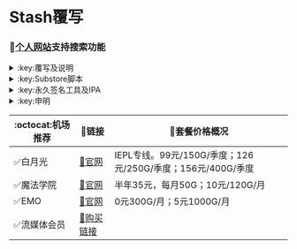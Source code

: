# Stash覆写
### 🔔[个人网站](https://yfamily.ml)支持搜索功能
<details>
   <summary>:key:覆写及说明</summary>    
   
|:octocat:覆写|:link:链接|:pushpin:说明|
|--|--|--|
|:white_check_mark:去广告|[:link:链接地址](https://yfamily.ml/stoverride/startingad.stoverride)|去广告
|:white_check_mark:去广告mix|[:link:链接地址](https://yfamily.ml/stoverride/adultra.stoverride)|去广告mix
|:white_check_mark:去广告mix+|[:link:链接地址](https://yfamily.ml/stoverride/adultraplus.stoverride)|去广告mix+
|:white_check_mark:accuweather解锁|[:link:链接地址](https://yfamily.ml/stoverride/accu.stoverride)|天气app
|:white_check_mark:alarmy|[:link:链接地址](https://yfamily.ml/stoverride/alarmy.stoverride)|使命闹钟
|:white_check_mark:aloha|[:link:链接地址](https://yfamily.ml/stoverride/aloha.stoverride)|VPN隐私浏览器
|:white_check_mark:爱美剧|[:link:链接地址](https://yfamily.ml/stoverride/amj.stoverride)|影视app 去广告+解锁部分会员功能
|:white_check_mark:Background Eraser|[:link:链接地址](https://yfamily.ml/stoverride/aosoft.stoverride)|抠图app
|:white_check_mark:appraven|[:link:链接地址](https://yfamily.ml/stoverride/appraven.stoverride)|应用市场
|:white_check_mark:audiomack|[:link:链接地址](https://yfamily.ml/stoverride/audiomack.stoverride)|音乐相关app
|:white_check_mark:b612相机|[:link:链接地址](https://yfamily.ml/stoverride/b612.stoverride)|相机编辑app
|:white_check_mark:百度云倍速|[:link:链接地址](https://yfamily.ml/stoverride/baiducloud.stoverride)|百度云倍率播放
|:white_check_mark:白描|[:link:链接地址](https://yfamily.ml/stoverride/baimiao.stoverride)|OCR扫描app
|:white_check_mark:bazaart|[:link:链接地址](https://yfamily.ml/stoverride/bazaart.stoverride)|照片编辑
|:white_check_mark:布丁锁屏|[:link:链接地址](https://yfamily.ml/stoverride/bdsp.stoverride)|桌面美化类
|:white_check_mark:bedtime fan|[:link:链接地址](https://yfamily.ml/stoverride/bedtime-fan.stoverride)|助眠app
|:white_check_mark:bilibili HD|[:link:链接地址](https://yfamily.ml/stoverride/bili.stoverride)|哔哩高清解锁
|:white_check_mark:bilibili NoAD|[:link:链接地址](https://yfamily.ml/stoverride/biliad.stoverride)|bilibili去广告
|:white_check_mark:波点音乐|[:link:链接地址](https://yfamily.ml/stoverride/Bodian.stoverride)|波点音乐去广告
|:white_check_mark:BOOM|[:link:链接地址](https://yfamily.ml/stoverride/boom.stoverride)|音乐均衡器
|:white_check_mark:boxjs|[:link:链接地址](https://yfamily.ml/stoverride/boxjs.stoverride)|含签到脚本
|:white_check_mark:财新文章解锁|[:link:链接地址](https://yfamily.ml/stoverride/caixin.stoverride)|财新会员
|:white_check_mark:彩云天气|[:link:链接地址](https://yfamily.ml/stoverride/caiyun.stoverride)|彩云天气SVIP
|:white_check_mark:计算器HD|[:link:链接地址](https://yfamily.ml/stoverride/calculator.stoverride)|计算器HD会员
|:white_check_mark:扫描全能王|[:link:链接地址](https://yfamily.ml/stoverride/camscanner.stoverride)|扫描全能王会员
|:white_check_mark:克拉壁纸|[:link:链接地址](https://yfamily.ml/stoverride/clarity.stoverride)|桌面美化类
|:white_check_mark:colorwidgets|[:link:链接地址](https://yfamily.ml/stoverride/colorwidgets.stoverride)|桌面小组件
|:white_check_mark:dailyyoga|[:link:链接地址](https://yfamily.ml/stoverride/dailyyoga.stoverride)|每日瑜伽
|:white_check_mark:大蓝鲸|[:link:链接地址](https://yfamily.ml/stoverride/dalanjing.stoverride)|视听互动
|:white_check_mark:darkroom|[:link:链接地址](https://yfamily.ml/stoverride/darkroom.stoverride)|照片编辑
|:white_check_mark:读书笔记|[:link:链接地址](https://yfamily.ml/stoverride/dsbj.stoverride)|笔记类
|:white_check_mark:第一弹|[:link:链接地址](https://yfamily.ml/stoverride/dyd.stoverride)|二次元游戏综合社区
|:white_check_mark:儿哥点点|[:link:链接地址](https://yfamily.ml/stoverride/egdd.stoverride)|幼儿类
|:white_check_mark:ellabook|[:link:链接地址](https://yfamily.ml/stoverride/ellabook.stoverride)|幼儿类
|:white_check_mark:emby|[:link:链接地址](https://yfamily.ml/stoverride/emby.stoverride)|Emby解锁
|:white_check_mark:emmo|[:link:链接地址](https://yfamily.ml/stoverride/emmo.stoverride)|笔记类
|:white_check_mark:fabulous|[:link:链接地址](https://yfamily.ml/stoverride/fabulous.stoverride)|健康类
|:white_check_mark:番茄小说|[:link:链接地址](https://yfamily.ml/stoverride/fanqie.stoverride)|番茄小说去广告
|:white_check_mark:fantastical|[:link:链接地址](https://yfamily.ml/stoverride/fantastical.stoverride)|日历类
|:white_check_mark:fimo|[:link:链接地址](https://yfamily.ml/stoverride/fimo.stoverride)|相机类
|:white_check_mark:ft中文网|[:link:链接地址](https://yfamily.ml/stoverride/ft.stoverride)|财经类
|:white_check_mark:grammarly|[:link:链接地址](https://yfamily.ml/stoverride/grammarly.stoverride)|外语类
|:white_check_mark:grow|[:link:链接地址](https://yfamily.ml/stoverride/grow.stoverride)|健康类
|:white_check_mark:烘焙小屋|[:link:链接地址](https://yfamily.ml/stoverride/hbxw.stoverride)|食谱类
|:white_check_mark:京东历史价格|[:link:链接地址](https://yfamily.ml/stoverride/HistoryPrice.stoverride)|展开商品名查看历史价格
|:white_check_mark:海豚记账本|[:link:链接地址](https://yfamily.ml/stoverride/htjzb.stoverride)|账目类
|:white_check_mark:hyperweb|[:link:链接地址](https://yfamily.ml/stoverride/hyperweb.stoverride)|多合一浏览器扩展
|:white_check_mark:ilovepdf|[:link:链接地址](https://yfamily.ml/stoverride/ilovepdf.stoverride)|PDF编辑
|:white_check_mark:imuseum|[:link:链接地址](https://yfamily.ml/stoverride/imuseum.stoverride)|艺术类
|:white_check_mark:invideo|[:link:链接地址](https://yfamily.ml/stoverride/invideo.stoverride)|视频编辑
|:white_check_mark:jibjab|[:link:链接地址](https://yfamily.ml/stoverride/jibjab.stoverride)|图片恶搞
|:white_check_mark:句读|[:link:链接地址](https://yfamily.ml/stoverride/judou.stoverride)|文学类
|:white_check_mark:kika|[:link:链接地址](https://yfamily.ml/stoverride/kika.stoverride)|输入法
|:white_check_mark:酷我音乐|[:link:链接地址](https://yfamily.ml/stoverride/kuwo-unlock.stoverride)|酷我音乐解锁
|:white_check_mark:lightroom|[:link:链接地址](https://yfamily.ml/stoverride/lightroom.stoverride)|照片编辑
|:white_check_mark:流利说·阅读|[:link:链接地址](https://yfamily.ml/stoverride/lls.stoverride)|外语类
|:white_check_mark:螺蛳大语文|[:link:链接地址](https://yfamily.ml/stoverride/lsdyw.stoverride)|学习类
|:white_check_mark:免耽漫画|[:link:链接地址](https://yfamily.ml/stoverride/mdmanhua.stoverride)|漫画类
|:white_check_mark:美篇|[:link:链接地址](https://yfamily.ml/stoverride/meipian.stoverride)|交友类
|:white_check_mark:meistertask|[:link:链接地址](https://yfamily.ml/stoverride/meistertask.stoverride)|任务管理
|:white_check_mark:美图秀秀|[:link:链接地址](https://yfamily.ml/stoverride/meituxx.stoverride)|美图秀秀解锁会员
|:white_check_mark:漫画台|[:link:链接地址](https://yfamily.ml/stoverride/mht.stoverride)|小程序解锁
|:white_check_mark:mix-camera|[:link:链接地址](https://yfamily.ml/stoverride/mix-camera.stoverride)|相机类
|:white_check_mark:马卡龙玩图|[:link:链接地址](https://yfamily.ml/stoverride/mklwt.stoverride)|照片编辑
|:white_check_mark:mojo|[:link:链接地址](https://yfamily.ml/stoverride/mojo.stoverride)|创意模板
|:white_check_mark:molycam|[:link:链接地址](https://yfamily.ml/stoverride/molycam.stoverride)|相机类
|:white_check_mark:musixmatch|[:link:链接地址](https://yfamily.ml/stoverride/musixmatch.stoverride)|音乐类
|:white_check_mark:myfitnesspal|[:link:链接地址](https://yfamily.ml/stoverride/myfitnesspal.stoverride)|健康类
|:white_check_mark:myplate|[:link:链接地址](https://yfamily.ml/stoverride/myplate.stoverride)|健康类
|:white_check_mark:netflix_rating|[:link:链接地址](https://yfamily.ml/stoverride/netflix_rating.stoverride)|奈飞显示豆瓣评分
|:white_check_mark:nicegram|[:link:链接地址](https://yfamily.ml/stoverride/nicegram.stoverride)|nicegram会员解锁
|:white_check_mark:notability|[:link:链接地址](https://yfamily.ml/stoverride/notability.stoverride)|笔记类
|:white_check_mark:Now冥想|[:link:链接地址](https://yfamily.ml/stoverride/now.stoverride)|助眠app
|:white_check_mark:奶由壁纸|[:link:链接地址](https://yfamily.ml/stoverride/nybz.stoverride)|桌面美化类
|:white_check_mark:oldroll|[:link:链接地址](https://yfamily.ml/stoverride/oldroll.stoverride)|相机类
|:white_check_mark:peak|[:link:链接地址](https://yfamily.ml/stoverride/peak.stoverride)|益智类
|:white_check_mark:配音秀|[:link:链接地址](https://yfamily.ml/stoverride/peiyinxiu.stoverride)|配音
|:white_check_mark:photomath|[:link:链接地址](https://yfamily.ml/stoverride/photomath.stoverride)|学习类
|:white_check_mark:photoshop Express|[:link:链接地址](https://yfamily.ml/stoverride/photoshop.stoverride)|PS
|:white_check_mark:piccollage|[:link:链接地址](https://yfamily.ml/stoverride/piccollage.stoverride)|照片编辑
|:white_check_mark:picsart|[:link:链接地址](https://yfamily.ml/stoverride/picsart.stoverride)|照片编辑
|:white_check_mark:pillow|[:link:链接地址](https://yfamily.ml/stoverride/pillow.stoverride)|健康类
|:white_check_mark:pixelcut|[:link:链接地址](https://yfamily.ml/stoverride/pixelcut.stoverride)|照片编辑
|:white_check_mark:pocket lists|[:link:链接地址](https://yfamily.ml/stoverride/pocketlists.stoverride)|口袋清单
|:white_check_mark:polarr|[:link:链接地址](https://yfamily.ml/stoverride/polarr.stoverride)|照片编辑
|:white_check_mark:皮皮虾|[:link:链接地址](https://yfamily.ml/stoverride/ppx.stoverride)|皮皮虾去广告
|:white_check_mark:起伏|[:link:链接地址](https://yfamily.ml/stoverride/qifu.stoverride)|助眠app
|:white_check_mark:七猫小说|[:link:链接地址](https://yfamily.ml/stoverride/qmxs.stoverride)|七猫小说解锁
|:white_check_mark:多重搜索|[:link:链接地址](https://yfamily.ml/stoverride/multisearch.stoverride)|使用方法见模块说明
|:white_check_mark:人人视频|[:link:链接地址](https://yfamily.ml/stoverride/rrsp.stoverride)|人人视频/多多视频去广告
|:white_check_mark:时光手账|[:link:链接地址](https://yfamily.ml/stoverride/sgsz.stoverride)|笔记类
|:white_check_mark:shadowlinkVPN|[:link:链接地址](https://yfamily.ml/stoverride/shadowlinkVPN.stoverride)|解锁VIP节点
|:white_check_mark:smallpdf|[:link:链接地址](https://yfamily.ml/stoverride/smallpdf.stoverride)|PDF编辑
|:white_check_mark:石墨文档|[:link:链接地址](https://yfamily.ml/stoverride/smwd.stoverride)|石墨文档解锁
|:white_check_mark:少年得到|[:link:链接地址](https://yfamily.ml/stoverride/sndd.stoverride)|少年得到解锁
|:white_check_mark:soundcloud|[:link:链接地址](https://yfamily.ml/stoverride/soundcloud.stoverride)|解锁soundcloud Go+
|:white_check_mark:spotify|[:link:链接地址](https://yfamily.ml/stoverride/spotifyVIP.stoverride)|spotify 部分解锁 不能设置超高音质
|:white_check_mark:去开屏广告|[:link:链接地址](https://yfamily.ml/stoverride/startingad.stoverride)|去开屏广告
|:white_check_mark:substore|[:link:链接地址](https://yfamily.ml/stoverride/substore.stoverride)|订阅节点过滤/整合/修改/同步
|:white_check_mark:symbolab|[:link:链接地址](https://yfamily.ml/stoverride/symbolab.stoverride)|数学解答
|:white_check_mark:tangerine|[:link:链接地址](https://yfamily.ml/stoverride/tangerine.stoverride)|银行类
|:white_check_mark:tenpercent|[:link:链接地址](https://yfamily.ml/stoverride/tenpercent.stoverride)|健康类
|:white_check_mark:迅雷|[:link:链接地址](https://yfamily.ml/stoverride/thunder.stoverride)|迅雷会员
|:white_check_mark:tok cam|[:link:链接地址](https://yfamily.ml/stoverride/tokcam.stoverride)|相机类
|:white_check_mark:图图记账|[:link:链接地址](https://yfamily.ml/stoverride/tutu.stoverride)|账目类
|:white_check_mark:vista看天下|[:link:链接地址](https://yfamily.ml/stoverride/vista.stoverride)|vista看天下会员
|:white_check_mark:vsco|[:link:链接地址](https://yfamily.ml/stoverride/vsco.stoverride)|照片编辑
|:white_check_mark:wallcraft|[:link:链接地址](https://yfamily.ml/stoverride/wallcraft.stoverride)|桌面美化类
|:white_check_mark:豌豆清单|[:link:链接地址](https://yfamily.ml/stoverride/wdqd.stoverride)|清单类
|:white_check_mark:微信公众号去广告|[:link:链接地址](https://yfamily.ml/stoverride/wechatad.stoverride)|微信公众号去广告
|:white_check_mark:微博去广告|[:link:链接地址](https://yfamily.ml/stoverride/weiboad.stoverride)|微博去广告
|:white_check_mark:workout for women|[:link:链接地址](https://yfamily.ml/stoverride/wfw.stoverride)|健康类
|:white_check_mark:widgetsmith|[:link:链接地址](https://yfamily.ml/stoverride/widgetsmith.stoverride)|小组件
|:white_check_mark:万能变声器|[:link:链接地址](https://yfamily.ml/stoverride/wnbsq.stoverride)|万能变声器
|:white_check_mark:网易蜗牛读书|[:link:链接地址](https://yfamily.ml/stoverride/wnds.stoverride)|蜗牛读书解锁
|:white_check_mark:WPS|[:link:链接地址](https://yfamily.ml/stoverride/WPS.stoverride)|wps解锁会员
|:white_check_mark:西窗烛|[:link:链接地址](https://yfamily.ml/stoverride/xcz.stoverride)|西窗烛解锁
|:white_check_mark:小影|[:link:链接地址](https://yfamily.ml/stoverride/xiaoying.stoverride)|小影解锁
|:white_check_mark:香蕉视频|[:link:链接地址](https://yfamily.ml/stoverride/xjsp.stoverride)|不知道
|:white_check_mark:xmind思维导图|[:link:链接地址](https://yfamily.ml/stoverride/xmind.stoverride)|xmind思维导图解锁
|:white_check_mark:喜马拉雅去广告|[:link:链接地址](https://yfamily.ml/stoverride/xmlyad.stoverride)|喜马拉雅去广告
|:white_check_mark:小习惯|[:link:链接地址](https://yfamily.ml/stoverride/xxg.stoverride)|自律类
|:white_check_mark:新语听书|[:link:链接地址](https://yfamily.ml/stoverride/xyts.stoverride)|阅读类
|:white_check_mark:有道云笔记|[:link:链接地址](https://yfamily.ml/stoverride/ydybj.stoverride)|有道云笔记解锁
|:white_check_mark:亦飞GIF|[:link:链接地址](https://yfamily.ml/stoverride/yifeigif.stoverride)|照片编辑
|:white_check_mark:一甜相机|[:link:链接地址](https://yfamily.ml/stoverride/yitian.stoverride)|一甜相机解锁
|:white_check_mark:一言|[:link:链接地址](https://yfamily.ml/stoverride/yiyan.stoverride)|一言解锁
|:white_check_mark:云听|[:link:链接地址](https://yfamily.ml/stoverride/yunting.stoverride)|云听解锁
|:white_check_mark:语文趣配音|[:link:链接地址](https://yfamily.ml/stoverride/ywqpy.stoverride)|配音类
|:white_check_mark:斑马海报|[:link:链接地址](https://yfamily.ml/stoverride/zebra.stoverride)|设计类
|:white_check_mark:知乎去广告|[:link:链接地址](https://yfamily.ml/stoverride/ZhihuBlock.stoverride)|知乎去广告
|:white_check_mark:知乎优化|[:link:链接地址](https://yfamily.ml/stoverride/ZhihuOpt.stoverride)|知乎优化
|:white_check_mark:纸条|[:link:链接地址](https://yfamily.ml/stoverride/zhitiao.stoverride)|作文素材
|:white_check_mark:指尖时光|[:link:链接地址](https://yfamily.ml/stoverride/zjsg.stoverride)|日程管理
|:white_check_mark:知音漫客|[:link:链接地址](https://yfamily.ml/stoverride/zymk.stoverride)|知音漫客解锁
|:white_check_mark:Spotify歌词翻译|[:link:链接地址](https://yfamily.ml/stoverride/spotify_lyric.stoverride)|需申请百度翻译API 教程在模块内
|:white_check_mark:NFC门禁卡公交卡|[:link:链接地址](https://yfamily.ml/stoverride/nfc.stoverride)|NFC功能类
|:white_check_mark:搜图神器|[:link:链接地址](https://yfamily.ml/stoverride/stsq.stoverride)|解锁VIP功能
|:white_check_mark:彩云天气通知任务|[:link:链接地址](https://yfamily.ml/stoverride/caiyun_cron.stoverride)|天气通知，需搭配BOXJS使用
|:white_check_mark:Calm解锁|[:link:链接地址](https://yfamily.ml/stoverride/calm.stoverride)|健康类
|:white_check_mark:HTTPS抓包|[:link:链接地址](https://yfamily.ml/stoverride/https.stoverride)|抓包工具
|:white_check_mark:SSA丝社|[:link:链接地址](https://yfamily.ml/stoverride/ssa.stoverride)|不知道
|:white_check_mark:小小优趣|[:link:链接地址](https://yfamily.ml/stoverride/xxyq.stoverride)|儿童类
|:white_check_mark:幻影相册|[:link:链接地址](https://yfamily.ml/stoverride/hyxc.stoverride)|照片编辑
|:white_check_mark:精塾国学|[:link:链接地址](https://yfamily.ml/stoverride/jsgx.stoverride)|学习类
|:white_check_mark:PrettyUp|[:link:链接地址](https://yfamily.ml/stoverride/prettyup.stoverride)|视频美化
|:white_check_mark:微博lite去广告|[:link:链接地址](https://yfamily.ml/stoverride/weibolitead.stoverride)|微博轻享版去广告
|:white_check_mark:BILI自动地区|[:link:链接地址](https://yfamily.ml/stoverride/bili-region.stoverride)|bili自动地区
|:white_check_mark:CUBOX|[:link:链接地址](https://yfamily.ml/stoverride/cubox.stoverride)|文件收集整理
|:white_check_mark:pandora|[:link:链接地址](https://yfamily.ml/stoverride/pandora.stoverride)|订阅管理
|:white_check_mark:微信阅读积分兑换|[:link:链接地址](https://yfamily.ml/stoverride/wechatread.stoverride)|请查阅脚本内教程
|:white_check_mark:来音智能陪练|[:link:链接地址](https://yfamily.ml/stoverride/ly.stoverride)|音乐训练
|:white_check_mark:熊掌记|[:link:链接地址](https://yfamily.ml/stoverride/xzj.stoverride)|笔记类
|:white_check_mark:如期|[:link:链接地址](https://yfamily.ml/stoverride/rq.stoverride)|扫码
|:white_check_mark:CEO周课|[:link:链接地址](https://yfamily.ml/stoverride/ceo.stoverride)|CEO周课
|:white_check_mark:Fileball|[:link:链接地址](https://yfamily.ml/stoverride/fileball.stoverride)|文件管理
|:white_check_mark:1blocker|[:link:链接地址](https://yfamily.ml/stoverride/1blocker.stoverride)|浏览器广告屏蔽
|:white_check_mark:AI换脸秀|[:link:链接地址](https://yfamily.ml/stoverride/ai.stoverride)|换脸app
|:white_check_mark:proknockout|[:link:链接地址](https://yfamily.ml/stoverride/proknockout.stoverride)|P图
|:white_check_mark:青柠海报|[:link:链接地址](https://yfamily.ml/stoverride/qnhb.stoverride)|海报设计
|:white_check_mark:Faintv|[:link:链接地址](https://yfamily.ml/stoverride/faintv.stoverride)|视频类
|:white_check_mark:微信听书|[:link:链接地址](https://yfamily.ml/stoverride/wxts.stoverride)|听书
|:white_check_mark:人民日报去广告|[:link:链接地址](https://yfamily.ml/stoverride/rmrb.stoverride)|人民日报
|:white_check_mark:爱企查|[:link:链接地址](https://yfamily.ml/stoverride/aqc.stoverride)|爱企查
|:white_check_mark:微信读书免费卡解锁|[:link:链接地址](https://yfamily.ml/stoverride/wxds.stoverride)|阅读类
|:white_check_mark:chic|[:link:链接地址](https://yfamily.ml/stoverride/chic.stoverride)|相机类
|:white_check_mark:有道词典|[:link:链接地址](https://yfamily.ml/stoverride/ydcd.stoverride)|翻译类
|:white_check_mark:一路听天下|[:link:链接地址](https://yfamily.ml/stoverride/ylttx.stoverride)|一路听天下
|:white_check_mark:网速测试大师|[:link:链接地址](https://yfamily.ml/stoverride/wscsds.stoverride)|测速
|:white_check_mark:网速管家|[:link:链接地址](https://yfamily.ml/stoverride/wsgj.stoverride)|测速
|:white_check_mark:EFEKT美易|[:link:链接地址](https://yfamily.ml/stoverride/efekt.stoverride)|视频特效
|:white_check_mark:WPS稻壳会员|[:link:链接地址](https://yfamily.ml/stoverride/doc.stoverride)|文档编辑
|:white_check_mark:米克锁屏|[:link:链接地址](https://yfamily.ml/stoverride/mksp.stoverride)|桌面美化
|:white_check_mark:阿布睡前故事|[:link:链接地址](https://yfamily.ml/stoverride/absqgs.stoverride)|儿童类
|:white_check_mark:collart|[:link:链接地址](https://yfamily.ml/stoverride/collart.stoverride)|照片编辑
|:white_check_mark:博商小麦|[:link:链接地址](https://yfamily.ml/stoverride/bsxm.stoverride)|学习类
|:white_check_mark:MEMRISE|[:link:链接地址](https://yfamily.ml/stoverride/memrise.stoverride)|外语学习
|:white_check_mark:堆糖|[:link:链接地址](https://yfamily.ml/stoverride/duitang.stoverride)|桌面美化
|:white_check_mark:Flomo|[:link:链接地址](https://yfamily.ml/stoverride/flomo.stoverride)|笔记类
|:white_check_mark:APTV|[:link:链接地址](https://yfamily.ml/stoverride/aptv.stoverride)|文件存储
|:white_check_mark:香哈菜谱大全|[:link:链接地址](https://yfamily.ml/stoverride/cp.stoverride)|菜谱
|:white_check_mark:长相思|[:link:链接地址](https://yfamily.ml/stoverride/cxs.stoverride)|学习类
|:white_check_mark:电子请柬制作|[:link:链接地址](https://yfamily.ml/stoverride/dzqj.stoverride)|设计类
|:white_check_mark:黄油相机|[:link:链接地址](https://yfamily.ml/stoverride/hyxj.stoverride)|相机类
|:white_check_mark:Lingokids|[:link:链接地址](https://yfamily.ml/stoverride/lingokids.stoverride)|幼儿学习类
|:white_check_mark:百度文库|[:link:链接地址](https://yfamily.ml/stoverride/bdwk.stoverride)|阅读权限解锁
|:white_check_mark:Craft|[:link:链接地址](https://yfamily.ml/stoverride/craft.stoverride)|文档类
|:white_check_mark:Panda小组件|[:link:链接地址](https://yfamily.ml/stoverride/panda.stoverride)|桌面美化
|:white_check_mark:Keep|[:link:链接地址](https://yfamily.ml/stoverride/keep.stoverride)|健身类
|:white_check_mark:Documents|[:link:链接地址](https://yfamily.ml/stoverride/documents.stoverride)|文件管理
|:white_check_mark:Planny|[:link:链接地址](https://yfamily.ml/stoverride/planny.stoverride)|任务计划
|:white_check_mark:Ego Reader|[:link:链接地址](https://yfamily.ml/stoverride/ego.stoverride)|RSS阅读器
|:white_check_mark:极速扫描仪|[:link:链接地址](https://yfamily.ml/stoverride/jssmy.stoverride)|扫描
|:white_check_mark:指尖笔记|[:link:链接地址](https://yfamily.ml/stoverride/zjbj.stoverride)|笔记
|:white_check_mark:钱迹|[:link:链接地址](https://yfamily.ml/stoverride/qj.stoverride)|记账
|:white_check_mark:Agenda|[:link:链接地址](https://yfamily.ml/stoverride/agenda.stoverride)|笔记
|:white_check_mark:即刻运动|[:link:链接地址](https://yfamily.ml/stoverride/agenda.stoverride)|健身类
|:white_check_mark:Day One|[:link:链接地址](https://yfamily.ml/stoverride/dayone.stoverride)|日记类
|:white_check_mark:Usage|[:link:链接地址](https://yfamily.ml/stoverride/usage.stoverride)|小组件
|:white_check_mark:谜底时钟|[:link:链接地址](https://yfamily.ml/stoverride/mdsz.stoverride)|日历小组件
|:white_check_mark:MoneyThings|[:link:链接地址](https://yfamily.ml/stoverride/moneythings.stoverride)|钱包类
|:white_check_mark:手机扫描仪|[:link:链接地址](https://yfamily.ml/stoverride/sjsmy.stoverride)|扫描
|:white_check_mark:Sorted|[:link:链接地址](https://yfamily.ml/stoverride/sorted.stoverride)|日历
|:white_check_mark:尽简衣橱|[:link:链接地址](https://yfamily.ml/stoverride/jjyc.stoverride)|衣橱管理
|:white_check_mark:看理想|[:link:链接地址](https://yfamily.ml/stoverride/klx.stoverride)|媒体类
|:white_check_mark:目标地图|[:link:链接地址](https://yfamily.ml/stoverride/mbdt.stoverride)|任务管理类
|:white_check_mark:拼图酱|[:link:链接地址](https://yfamily.ml/stoverride/ptj.stoverride)|图片编辑
|:white_check_mark:向日葵阅读|[:link:链接地址](https://yfamily.ml/stoverride/xrk.stoverride)|阅读类
|:white_check_mark:卡片日记|[:link:链接地址](https://yfamily.ml/stoverride/kprj.stoverride)|日记类
|:white_check_mark:莉景天气|[:link:链接地址](https://yfamily.ml/stoverride/ljtq.stoverride)|天气类
|:white_check_mark:Motivation|[:link:链接地址](https://yfamily.ml/stoverride/motivation.stoverride)|组件类
|:white_check_mark:PDF Viewer|[:link:链接地址](https://yfamily.ml/stoverride/pdfviewer.stoverride)|文档编辑
|:white_check_mark:Percento|[:link:链接地址](https://yfamily.ml/stoverride/percento.stoverride)|账目管理
|:white_check_mark:Pixelance|[:link:链接地址](https://yfamily.ml/stoverride/pixelance.stoverride)|图片编辑
|:white_check_mark:Retake|[:link:链接地址](https://yfamily.ml/stoverride/retake.stoverride)|照片修复
|:white_check_mark:色采|[:link:链接地址](https://yfamily.ml/stoverride/sc.stoverride)|图片编辑
|:white_check_mark:闪萌表情|[:link:链接地址](https://yfamily.ml/stoverride/smbq.stoverride)|表情类
|:white_check_mark:音频剪辑|[:link:链接地址](https://yfamily.ml/stoverride/ypjj.stoverride)|音频剪辑
|:white_check_mark:Varlens|[:link:链接地址](https://yfamily.ml/stoverride/varlens.stoverride)|相机类
|:white_check_mark:一木记账|[:link:链接地址](https://yfamily.ml/stoverride/ymjz.stoverride)|记账类
|:white_check_mark:Drafts|[:link:链接地址](https://yfamily.ml/stoverride/drafts.stoverride)|文档编辑类
|:white_check_mark:叮叮水印相机|[:link:链接地址](https://yfamily.ml/stoverride/ddsyxj.stoverride)|相机类
|:white_check_mark:Emote|[:link:链接地址](https://yfamily.ml/stoverride/emote.stoverride)|表情类
|:white_check_mark:灵敢足迹|[:link:链接地址](https://yfamily.ml/stoverride/lgzj.stoverride)|旅行类
|:white_check_mark:7分钟HIIT运动|[:link:链接地址](https://yfamily.ml/stoverride/seven.stoverride)|健康类
|:white_check_mark:私密相册管家|[:link:链接地址](https://yfamily.ml/stoverride/smxcgj.stoverride)|相册
|:white_check_mark:FitnessView|[:link:链接地址](https://yfamily.ml/stoverride/fnv.stoverride)|健康类
|:white_check_mark:TODO清单|[:link:链接地址](https://yfamily.ml/stoverride/todo.stoverride)|计划任务类
|:white_check_mark:淘票票评分|[:link:链接地址](https://yfamily.ml/stoverride/tpp.stoverride)|支付宝内淘票票评分
|:white_check_mark:天天豆|[:link:链接地址](https://yfamily.ml/stoverride/ttd.stoverride)|日记类
|:white_check_mark:咖映|[:link:链接地址](https://yfamily.ml/stoverride/ky.stoverride)|直播类
|:white_check_mark:VCUS|[:link:链接地址](https://yfamily.ml/stoverride/vcus.stoverride)|视频编辑
|:white_check_mark:傲软PDF编辑|[:link:链接地址](https://yfamily.ml/stoverride/arpdfbj.stoverride)|PDF编辑
|:white_check_mark:傲软投屏|[:link:链接地址](https://yfamily.ml/stoverride/artp.stoverride)|投屏
|:white_check_mark:幻休|[:link:链接地址](https://yfamily.ml/stoverride/hx.stoverride)|助眠APP
|:white_check_mark:绘影字幕|[:link:链接地址](https://yfamily.ml/stoverride/hyzm.stoverride)|字幕app
|:white_check_mark:汇中考|[:link:链接地址](https://yfamily.ml/stoverride/hzk.stoverride)|学习类
|:white_check_mark:iScreen|[:link:链接地址](https://yfamily.ml/stoverride/iscreen.stoverride)|桌面美化类
|:white_check_mark:小组件盒子|[:link:链接地址](https://yfamily.ml/stoverride/xzjhz.stoverride)|桌面美化类
|:white_check_mark:佐糖|[:link:链接地址](https://yfamily.ml/stoverride/zt.stoverride)|图片处理
|:white_check_mark:飞鱼计划|[:link:链接地址](https://yfamily.ml/stoverride/fyjh.stoverride)|生活记录工具
|:white_check_mark:过期啦|[:link:链接地址](https://yfamily.ml/stoverride/gql.stoverride)|保质期提醒
|:white_check_mark:乃糖小组件|[:link:链接地址](https://yfamily.ml/stoverride/nt.stoverride)|桌面美化类
|:white_check_mark:一书一课|[:link:链接地址](https://yfamily.ml/stoverride/ysyk.stoverride)|学习类
|:white_check_mark:充电助手|[:link:链接地址](https://yfamily.ml/stoverride/cdzs.stoverride)|电池助手
|:white_check_mark:电视家|[:link:链接地址](https://yfamily.ml/stoverride/dsj.stoverride)|视频媒体
|:white_check_mark:Endel|[:link:链接地址](https://yfamily.ml/stoverride/endel.stoverride)|助眠类
|:white_check_mark:格至日记|[:link:链接地址](https://yfamily.ml/stoverride/gzrj.stoverride)|日记类
|:white_check_mark:高德地图去广告|[:link:链接地址](https://yfamily.ml/stoverride/gddt.stoverride)|地图
|:white_check_mark:好事发生|[:link:链接地址](https://yfamily.ml/stoverride/hsfs.stoverride)|日记类
|:white_check_mark:简讯|[:link:链接地址](https://yfamily.ml/stoverride/jianxun.stoverride)|阅读类
|:white_check_mark:可拍|[:link:链接地址](https://yfamily.ml/stoverride/kepai.stoverride)|视频编辑
|:white_check_mark:Lifeviewer|[:link:链接地址](https://yfamily.ml/stoverride/lifeviewer.stoverride)|视频编辑
|:white_check_mark:Relens|[:link:链接地址](https://yfamily.ml/stoverride/relens.stoverride)|相机类
|:white_check_mark:Vivacut|[:link:链接地址](https://yfamily.ml/stoverride/vivacut.stoverride)|视频编辑
|:white_check_mark:Watchout|[:link:链接地址](https://yfamily.ml/stoverride/watchout.stoverride)|桌面美化
|:white_check_mark:无痕去水印|[:link:链接地址](https://yfamily.ml/stoverride/whqsy.stoverride)|图片编辑
|:white_check_mark:一键换脸|[:link:链接地址](https://yfamily.ml/stoverride/yjhl.stoverride)|图片编辑
|:white_check_mark:Styleart|[:link:链接地址](https://yfamily.ml/stoverride/styleart.stoverride)|图片编辑
|:white_check_mark:7动|[:link:链接地址](https://yfamily.ml/stoverride/7dong.stoverride)|健身类
|:white_check_mark:生活指数定时提醒|[:link:链接地址](https://yfamily.ml/stoverride/lifeindex.stoverride)|生活提醒
|:white_check_mark:油价提醒|[:link:链接地址](https://yfamily.ml/stoverride/oil.stoverride)|油价提醒
|:white_check_mark:海报工厂|[:link:链接地址](https://yfamily.ml/stoverride/hbgc.stoverride)|图片编辑
|:white_check_mark:我的番茄|[:link:链接地址](https://yfamily.ml/stoverride/wdfq.stoverride)|时间管理
|:white_check_mark:FoMz|[:link:链接地址](https://yfamily.ml/stoverride/fomz.stoverride)|相机类
|:white_check_mark:日杂相机|[:link:链接地址](https://yfamily.ml/stoverride/rzxj.stoverride)|相机类
|:white_check_mark:古诗词大全|[:link:链接地址](https://yfamily.ml/stoverride/gscdq.stoverride)|学习类
|:white_check_mark:Mondly|[:link:链接地址](https://yfamily.ml/stoverride/mondly.stoverride)|外语学习类
|:white_check_mark:猫头鹰文件|[:link:链接地址](https://yfamily.ml/stoverride/mtywj.stoverride)|文件管理
|:white_check_mark:YouTube去广告|[:link:链接地址](https://yfamily.ml/stoverride/YouTubeAd.stoverride)|画中画，后台播放
|:white_check_mark:汉堡儿童故事|[:link:链接地址](https://yfamily.ml/stoverride/hbetgs.stoverride)|早教类
|:white_check_mark:iconKiller|[:link:链接地址](https://yfamily.ml/stoverride/iconkiller.stoverride)|更改ios图标
|:white_check_mark:一寸证件照|[:link:链接地址](https://yfamily.ml/stoverride/yczjz.stoverride)|证件照
|:white_check_mark:中华诗词库|[:link:链接地址](https://yfamily.ml/stoverride/zhsck.stoverride)|学习类
|:white_check_mark:字体册|[:link:链接地址](https://yfamily.ml/stoverride/ztc.stoverride)|系统美化
|:white_check_mark:配音|[:link:链接地址](https://yfamily.ml/stoverride/peiyin.stoverride)|配音app
|:white_check_mark:AdGuard|[:link:链接地址](https://yfamily.ml/stoverride/adguard.stoverride)|去广告app
|:white_check_mark:阿里云盘签到|[:link:链接地址](https://yfamily.ml/stoverride/aliyun.stoverride)|阿里云盘签到




* 如无必要 请勿更新解锁app
</details>

<details>
  <summary>:key:Substore脚本</summary>  
  
|:octocat:Sub-Store脚本|:link:链接|:pushpin:操作说明|
|--|--|--|
|:white_check_mark:脚本操作：重命名|[:link:链接地址](https://raw.githubusercontent.com/qwerzl/rename.js/main/rename.js#input=zh&output=zh&airport=你需要的机场名)|SubStore-订阅编辑-添加操作-脚本操作-粘贴链接（自行修改自己的机场名）
|:white_check_mark:脚本过滤：筛选80 443端口|[:link:链接地址](https://raw.githubusercontent.com/deezertidal/private/main/port-filter.js)|SubStore-订阅编辑-添加操作-脚本过滤-粘贴链接
|:white_check_mark:脚本过滤：筛选80,443，vmess,ws节点(免流节点)|[:link:链接地址](https://raw.githubusercontent.com/deezertidal/private/main/nodes-filter.js)|SubStore-订阅编辑-添加操作-脚本过滤-粘贴链接
|:white_check_mark:脚本操作：修改host混淆|[:link:链接地址](https://raw.githubusercontent.com/deezertidal/private/main/vmess-host.js)|SubStore-订阅编辑-添加操作-脚本操作-粘贴链接（自行修改参数）
</details>


<details>
  <summary>:key:永久签名工具及IPA</summary>  
  
|:octocat:签名工具|:link:链接|:pushpin:操作说明|
|--|--|--|
|:white_check_mark:TrollStore 永久签名|[:link:教程](https://github.com/deezertidal/shadowrocket-rules/blob/main/TrollStore.MD)|支持iOS14.0-15.4.1
|:white_check_mark:Youtube.ipa|[:link:链接地址](https://github.com/qnblackcat/uYouPlus/releases/download/v18.08.1-2.3.1/uYouPlus_18.08.1_2.3.1.ipa)|去广告 后台播放音乐 画中画
|:white_check_mark:微信双开.ipa|[:link:链接地址](https://github.com/zwf234/WeChat/releases)|双开
|:white_check_mark:Appstore++|[:link:链接地址](https://ipa.store/2886.html)|降级工具
|:white_check_mark:Tiktok.ipa|[:link:链接地址](https://drive.google.com/file/d/1XMbpcMiv2yYEw6ApYG8sCL9oGNbPpcJ5/view?usp=drivesdk)|内置换区功能
|:white_check_mark:No homebar|[:link:链接地址](https://appdb.to/app/cydia/1900001061)|隐藏屏幕底部横条
|:white_check_mark:Trollspeed.ipa|[:link:链接地址](https://drive.google.com/file/d/17HIcHpiclJnFi_pAVpc71rTsDAL3JKCn/view)|显示网速
|:white_check_mark:其他.ipa|[:link:链接地址](https://appdb.to/search/?type=cydia)，[:link:链接地址](https://ipa.store)|

</details>





 <details>
  <summary>:key:申明</summary>
:warning:免责声明：

* 本项目涉及的任何解锁和解密分析脚本仅用于资源共享和学习研究，不能保证其合法性，准确性，完整性和有效性，请根据情况自行判断.

* 间接使用脚本的任何用户，包括但不限于建立VPS或在某些行为违反国家/地区法律或相关法规的情况下进行传播, 本项目对于由此引起的任何隐私泄漏或其他后果概不负责.

* 请勿将Script项目的任何内容用于商业或非法目的，否则后果自负.

* 如果任何单位或个人认为该项目的脚本可能涉嫌侵犯其权利，则应及时通知并提供身份证明，所有权证明，我们将在收到认证文件后删除相关脚本.

* 对任何脚本问题概不负责，包括但不限于由任何脚本错误导致的任何损失或损害.

* 您必须在下载后的24小时内从计算机或手机中完全删除以上内容.

* 任何以任何方式查看此项目的人或直接或间接使用该Script项目的任何脚本的使用者都应仔细阅读此声明。保留随时更改或补充此免责声明的权利。一旦使用并复制了任何相关脚本或Script项目的规则，则视为您已接受此免责声明.


### 特别感谢：
#### 排名不分先后,如有遗漏请提醒补充：

* [@ddgksf2013](https://github.com/ddgksf2013)

* [@Marol62926](https://github.com/Marol62926)

* [@Tartarus2014](https://github.com/Tartarus2014)

* [@I-am-R-E](https://github.com/I-am-R-E)

* [@yqc007](https://github.com/yqc007)

* [@nzw9314](https://github.com/nzw9314)

* [@Qure](https://github.com/Koolson/Qure)

* [@Orz](https://github.com/Orz-3/mini)

* [@NobyDa](https://github.com/NobyDa)

* [@lhie1](https://github.com/lhie1)

* [@ConnersHua](https://github.com/ConnersHua)

* [@chavyleung](https://github.com/chavyleung)

* [@yichahucha](https://github.com/yichahucha)

* [@langkhach270389](https://github.com/langkhach270389)

* [@Choler](https://github.com/Choler)

* [@onewayticket255](https://github.com/onewayticket255)

* [@NavePnow](https://github.com/NavePnow)

* [@Meeta](https://github.com/MeetaGit)

* [@Neurogram-R](https://github.com/Neurogram-R)

* [@sazs34](https://github.com/sazs34)

* [@uniqueque](https://github.com/uniqueque)

* [@eHpo](https://github.com/eHpo1/Rules)

* [@Sunert](https://github.com/Sunert/Scripts)

* [@songyangzz](https://github.com/songyangzz/QuantumultX.git)

* [@zZPiglet](https://github.com/zZPiglet/Task.git)

* [@Peng-YM](https://github.com/Peng-YM/QuanX)

* [@evilbutcher](https://github.com/evilbutcher/Quantumult_X/tree/master)

* [@lxk0301](https://gitee.com/lxk0301/jd_scripts/tree/master/)

* [@toulanboy](https://github.com/toulanboy/scripts)

* [@lowking](https://github.com/lowking/Scripts)

 </details>

|:octocat:机场推荐|:link:链接| :pushpin:套餐价格概况
|--|--|--|
|:white_check_mark:白月光|[:link:官网](https://www.bygcloud.com/#/register?code=DX4iT5B4)|IEPL专线。99元/150G/季度；126元/250G/季度；156元/400G/季度
|:white_check_mark:魔法学院|[:link:官网](https://2220.it/register?aff=GNs68S4XWT)|半年35元，每月50G；10元/120G/月
|:white_check_mark:EMO|[:link:官网](https://yyds.emovpn.top/#/register?code=7KLxhYOS)|0元300G/月；5元1000G/月
|:white_check_mark:流媒体会员|[:link:购买链接](https://ihezu.gold/r8YMSR)|  
